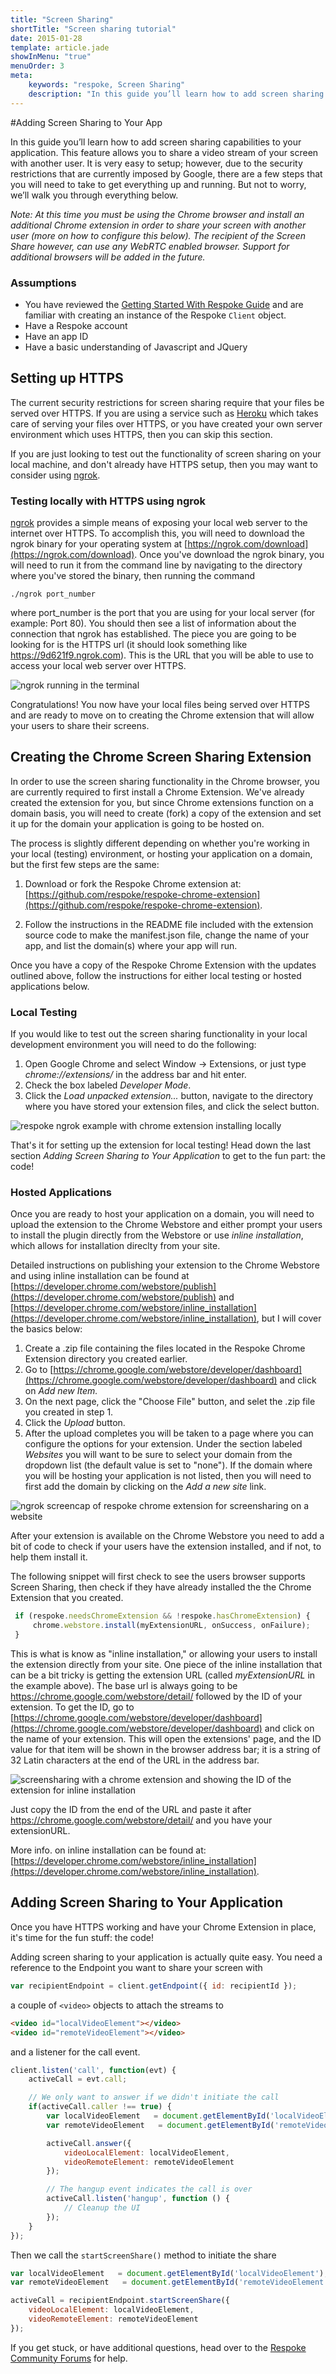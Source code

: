 ```yaml
---
title: "Screen Sharing"
shortTitle: "Screen sharing tutorial"
date: 2015-01-28
template: article.jade
showInMenu: "true"
menuOrder: 3
meta:
    keywords: "respoke, Screen Sharing"
    description: "In this guide you’ll learn how to add screen sharing capabilities to your application."
---
```


#Adding Screen Sharing to Your App

In this guide you’ll learn how to add screen sharing capabilities to your application. This feature allows you to share a video stream of your screen with another user. It is very easy to setup; however, due to the security restrictions that are currently imposed by Google, there are a few steps that you will need to take to get everything up and running. But not to worry, we’ll walk you through everything below.

*Note: At this time you must be using the Chrome browser and install an additional Chrome extension in order to share your screen with another user (more on how to configure this below). The recipient of the Screen Share however, can use any WebRTC enabled browser. Support for additional browsers will be added in the future.*


### Assumptions
* You have reviewed the [Getting Started With Respoke Guide](https://docs.respoke.io/) and are familiar with creating an instance of the Respoke `Client` object.
* Have a Respoke account
* Have an app ID
* Have a basic understanding of Javascript and JQuery



## Setting up HTTPS
The current security restrictions for screen sharing require that your files be served over HTTPS. If you are using a service such as [Heroku](http://herokuapp.com/) which takes care of serving your files over HTTPS, or you have created your own server environment which uses HTTPS, then you can skip this section.

If you are just looking to test out the functionality of screen sharing on your local machine, and don't already have HTTPS setup, then you may want to consider using [ngrok](https://ngrok.com/).

### Testing locally with HTTPS using ngrok
[ngrok](https://ngrok.com/) provides a simple means of exposing your local web server to the internet over HTTPS. To accomplish this, you will need to download the ngrok binary for your operating system at [https://ngrok.com/download](https://ngrok.com/download). Once you've download the ngrok binary, you will need to run it from the command line by navigating to the directory where you've stored the binary, then running the command

```
./ngrok port_number
```

where port_number is the port that you are using for your local server (for example: Port 80). You should then see a list of information about the connection that ngrok has established. The piece you are going to be looking for is the HTTPS url (it should look something like https://9d621f9.ngrok.com). This is the URL that you will be able to use to access your local web server over HTTPS.

![ngrok running in the terminal](img/ngrok-running.jpg)

Congratulations! You now have your local files being served over HTTPS and are ready to move on to creating the Chrome extension that will allow your users to share their screens.


## Creating the Chrome Screen Sharing Extension
In order to use the screen sharing functionality in the Chrome browser, you are currently required to first install a Chrome Extension. We've already created the extension for you, but since Chrome extensions function on a domain basis, you will need to create (fork) a copy of the extension and set it up for the domain your application is going to be hosted on.

The process is slightly different depending on whether you're working in your local (testing) environment, or hosting your application on a domain, but the first few steps are the same:

1. Download or fork the Respoke Chrome extension at: [https://github.com/respoke/respoke-chrome-extension](https://github.com/respoke/respoke-chrome-extension).

2. Follow the instructions in the README file included with the extension source code to make the manifest.json file, change the name of your app, and list the domain(s) where your app will run.

Once you have a copy of the Respoke Chrome Extension with the updates outlined above, follow the instructions for either local testing or hosted applications below.


### Local Testing
If you would like to test out the screen sharing functionality in your local development environment you will need to do the following:


1. Open Google Chrome and select Window -> Extensions, or just type *chrome://extensions/* in the address bar and hit enter.
2. Check the box labeled *Developer Mode*.
3. Click the *Load unpacked extension...* button, navigate to the directory where you have stored your extension files, and click the select button.

![respoke ngrok example with chrome extension installing locally](img/chrome-extension-local.jpg)

That's it for setting up the extension for local testing! Head down the last section *Adding Screen Sharing to Your Application* to get to the fun part: the code!

### Hosted Applications
Once you are ready to host your application on a domain,  you will need to upload the extension to the Chrome Webstore and either prompt your users to install the plugin directly from the Webstore or use *inline installation*, which allows for installation direclty from your site.

Detailed instructions on publishing your extension to the Chrome Webstore and using inline installation can be found at [https://developer.chrome.com/webstore/publish](https://developer.chrome.com/webstore/publish) and
[https://developer.chrome.com/webstore/inline_installation](https://developer.chrome.com/webstore/inline_installation), but I will cover the basics below:

1. Create a .zip file containing the files located in the Respoke Chrome Extension directory you created earlier.
2. Go to [https://chrome.google.com/webstore/developer/dashboard](https://chrome.google.com/webstore/developer/dashboard) and click on *Add new Item.*
3. On the next page, click the "Choose File" button, and selet the .zip file you created in step 1.
4. Click the *Upload* button.
5. After the upload completes you will be taken to a page where you can configure the options for your extension. Under the section labeled *Websites* you will want to be sure to select your domain from the dropdown list (the default value is set to "none"). If the domain where you will be hosting your application is not listed, then you will need to first add the domain by clicking on the *Add a new site* link.

![ngrok screencap of respoke chrome extension for screensharing on a website](img/chrome-extension-website.jpg)

After your extension is available on the Chrome Webstore you need to add a bit of code to check if your users have the extension installed, and if not, to help them install it.

The following snippet will first check to see   the users browser supports Screen Sharing, then check if they have already installed the the Chrome Extension that you created.

```javascript
 if (respoke.needsChromeExtension && !respoke.hasChromeExtension) {
     chrome.webstore.install(myExtensionURL, onSuccess, onFailure);
 }
```

This is what is know as "inline installation," or allowing your users to install the extension directly from your site. One piece of the inline installation that can be a bit tricky is getting the extension URL (called *myExtensionURL* in the example above). The base url is always going to be https://chrome.google.com/webstore/detail/ followed by the ID of your extension. To get the ID, go to [https://chrome.google.com/webstore/developer/dashboard](https://chrome.google.com/webstore/developer/dashboard) and click on the name of your extension. This will open the extensions' page, and the ID value for that item will be shown in the browser address bar; it is a string of 32 Latin characters at the end of the URL in the address bar.

![screensharing with a chrome extension and showing the ID of the extension for inline installation](img/chrome-extension-id.jpg)

Just copy the ID from the end of the URL and paste it after https://chrome.google.com/webstore/detail/ and you have your extensionURL.

More info. on inline installation can be found at: [https://developer.chrome.com/webstore/inline_installation](https://developer.chrome.com/webstore/inline_installation).


## Adding Screen Sharing to Your Application
Once you have HTTPS working and have your Chrome Extension in place, it's time for the fun stuff: the code!

Adding screen sharing to your application is actually quite easy. You need a reference to the Endpoint you want to share your screen with

```javascript
var recipientEndpoint = client.getEndpoint({ id: recipientId });
```



a couple of `<video>` objects to attach the streams to

```html
<video id="localVideoElement"></video>
<video id="remoteVideoElement"></video>
```


and a listener for the call event.

```javascript
client.listen('call', function(evt) {
    activeCall = evt.call;

    // We only want to answer if we didn't initiate the call
    if(activeCall.caller !== true) {
        var localVideoElement   = document.getElementById('localVideoElement');
        var remoteVideoElement   = document.getElementById('remoteVideoElement');

        activeCall.answer({
            videoLocalElement: localVideoElement,
            videoRemoteElement: remoteVideoElement
        });

        // The hangup event indicates the call is over
        activeCall.listen('hangup', function () {
            // Cleanup the UI
        });
    }
});

```

Then we call the `startScreenShare()` method to initiate the share

```javascript
var localVideoElement   = document.getElementById('localVideoElement');
var remoteVideoElement   = document.getElementById('remoteVideoElement');

activeCall = recipientEndpoint.startScreenShare({
    videoLocalElement: localVideoElement,
    videoRemoteElement: remoteVideoElement
});
```

If you get stuck, or have additional questions, head over to the [Respoke Community Forums](http://community.respoke.io/) for help.
